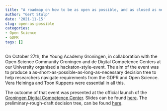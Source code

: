 ```yaml
---
title: "A roadmap on how to be as open as possible, and as closed as necessary."
author: "Gert Stulp"
date: '2021-11-15'
slug: open-as-possible
categories:
- Open Science
- GDPR
tags: []
---
```



On October 27th, the Young Academy Groningen, in collaboration with the Open Science Community Groningen and de Digital Competence Centers at our University organised a hackaton-style-event. The aim of the event was to produce a as-short-as-possible-as-long-as-necessary decision tree to help researchers navigate requirements from the GDPR and Open Science. Vera Heininga and Toon Kuppens were essential in all this. 

The outcome of that event was presented at the official launch of the [Groningen Digital Competence Center](https://www.rug.nl/digital-competence-centre/calendar/2021/gdcc-official-launch). Slides can be found [here](/pdf/2021_YAG_OSCG_DCC.pdf). The preliminary-rough-draft decision tree, can be found [here](https://sites.google.com/rug.nl/gdpr/home).
